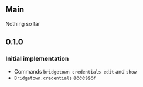 ## Main

Nothing so far

## 0.1.0

### Initial implementation

* Commands `bridgetown credentials edit` and `show`
* `Bridgetown.credentials` accessor
